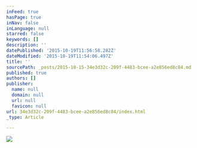 ```yaml
---
inFeed: true
hasPage: true
inNav: false
inLanguage: null
starred: false
keywords: []
description: ''
datePublished: '2015-10-19T11:56:58.282Z'
dateModified: '2015-10-19T11:54:06.497Z'
title: ''
sourcePath: _posts/2015-10-15-34e3d32c-209f-4483-bcee-a2e856ed8c84.md
published: true
authors: []
publisher:
  name: null
  domain: null
  url: null
  favicon: null
url: 34e3d32c-209f-4483-bcee-a2e856ed8c84/index.html
_type: Article

---
```

![](https://the-grid-user-content.s3-us-west-2.amazonaws.com/1dc1c399-2e2c-4787-8997-60fac5506751.png)